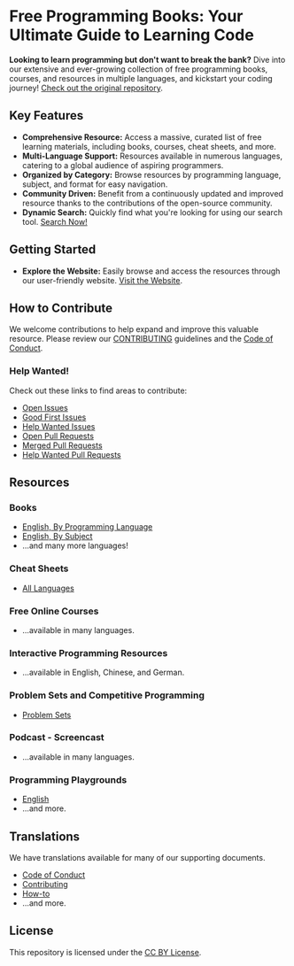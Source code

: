 # Free Programming Books: Your Ultimate Guide to Learning Code

**Looking to learn programming but don't want to break the bank?** Dive into our extensive and ever-growing collection of free programming books, courses, and resources in multiple languages, and kickstart your coding journey!  [Check out the original repository](https://github.com/EbookFoundation/free-programming-books).

## Key Features

*   **Comprehensive Resource:** Access a massive, curated list of free learning materials, including books, courses, cheat sheets, and more.
*   **Multi-Language Support:**  Resources available in numerous languages, catering to a global audience of aspiring programmers.
*   **Organized by Category:**  Browse resources by programming language, subject, and format for easy navigation.
*   **Community Driven:**  Benefit from a continuously updated and improved resource thanks to the contributions of the open-source community.
*   **Dynamic Search:** Quickly find what you're looking for using our search tool.  [Search Now!](https://ebookfoundation.github.io/free-programming-books-search/)

## Getting Started

*   **Explore the Website:**  Easily browse and access the resources through our user-friendly website.  [Visit the Website](https://ebookfoundation.github.io/free-programming-books/).

## How to Contribute

We welcome contributions to help expand and improve this valuable resource.  Please review our [CONTRIBUTING](docs/CONTRIBUTING.md) guidelines and the [Code of Conduct](docs/CODE_OF_CONDUCT.md).

### Help Wanted!

Check out these links to find areas to contribute:

*   [Open Issues](https://github.com/EbookFoundation/free-programming-books/issues)
*   [Good First Issues](https://github.com/EbookFoundation/free-programming-books/issues?q=is%3Aopen+is%3Aissue+label%3A%22good+first+issue%22)
*   [Help Wanted Issues](https://github.com/EbookFoundation/free-programming-books/issues?q=is%3Aopen+is%3Aissue+label%3A%22help+wanted%22)
*   [Open Pull Requests](https://github.com/EbookFoundation/free-programming-books/pulls)
*   [Merged Pull Requests](https://github.com/EbookFoundation/free-programming-books/pulls?q=is%3Apr+is%3Amerged)
*   [Help Wanted Pull Requests](https://github.com/EbookFoundation/free-programming-books/pulls?q=is%3Aopen+is%3Aissue+label%3A%22help+wanted%22)

## Resources

### Books

*   [English, By Programming Language](books/free-programming-books-langs.md)
*   [English, By Subject](books/free-programming-books-subjects.md)
*   ...and many more languages!

### Cheat Sheets

*   [All Languages](more/free-programming-cheatsheets.md)

### Free Online Courses

*   ...available in many languages.

### Interactive Programming Resources

*   ...available in English, Chinese, and German.

### Problem Sets and Competitive Programming

*   [Problem Sets](more/problem-sets-competitive-programming.md)

### Podcast - Screencast

*   ...available in many languages.

### Programming Playgrounds

*   [English](more/free-programming-playgrounds.md)
*   ...and more.

## Translations

We have translations available for many of our supporting documents.

*   [Code of Conduct](docs/CODE_OF_CONDUCT.md)
*   [Contributing](docs/CONTRIBUTING.md)
*   [How-to](docs/HOWTO.md)
*   ...and more.

## License

This repository is licensed under the [CC BY License](LICENSE).